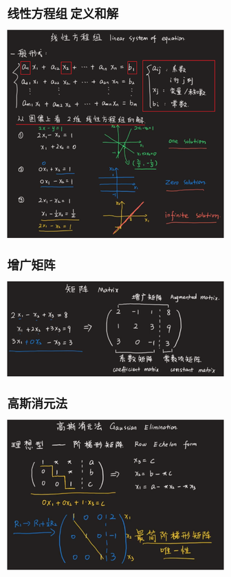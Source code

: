# 线性方程组 定义和解
![](../photo/Pasted%20image%2020240219165153.png)

# 增广矩阵
![](../photo/Pasted%20image%2020240219165652.png)

# 高斯消元法
![](../photo/Pasted%20image%2020240219172246.png)